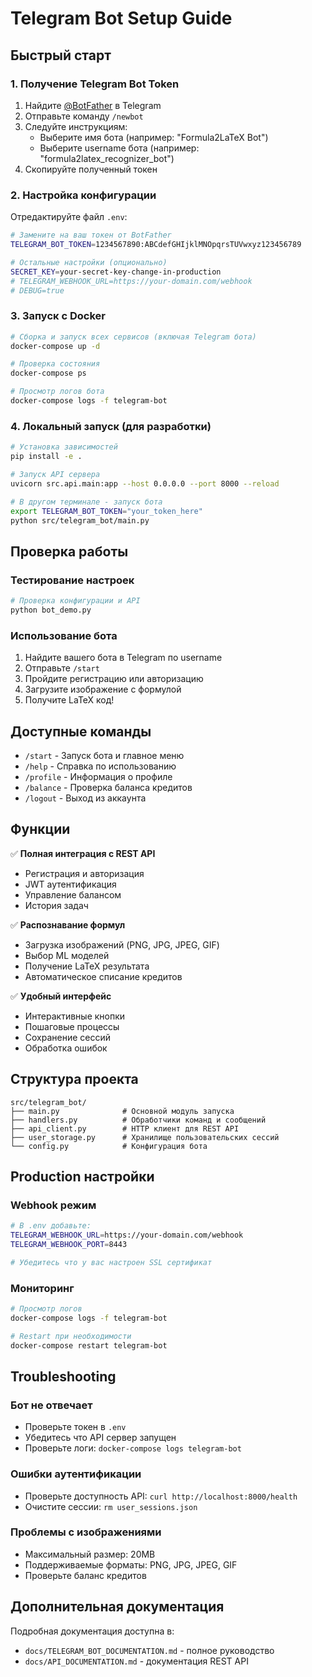 # Telegram Bot Setup Guide

## Быстрый старт

### 1. Получение Telegram Bot Token

1. Найдите [@BotFather](https://t.me/BotFather) в Telegram
2. Отправьте команду `/newbot`
3. Следуйте инструкциям:
   - Выберите имя бота (например: "Formula2LaTeX Bot")
   - Выберите username бота (например: "formula2latex_recognizer_bot")
4. Скопируйте полученный токен

### 2. Настройка конфигурации

Отредактируйте файл `.env`:
```bash
# Замените на ваш токен от BotFather
TELEGRAM_BOT_TOKEN=1234567890:ABCdefGHIjklMNOpqrsTUVwxyz123456789

# Остальные настройки (опционально)
SECRET_KEY=your-secret-key-change-in-production
# TELEGRAM_WEBHOOK_URL=https://your-domain.com/webhook
# DEBUG=true
```

### 3. Запуск с Docker

```bash
# Сборка и запуск всех сервисов (включая Telegram бота)
docker-compose up -d

# Проверка состояния
docker-compose ps

# Просмотр логов бота
docker-compose logs -f telegram-bot
```

### 4. Локальный запуск (для разработки)

```bash
# Установка зависимостей
pip install -e .

# Запуск API сервера
uvicorn src.api.main:app --host 0.0.0.0 --port 8000 --reload

# В другом терминале - запуск бота
export TELEGRAM_BOT_TOKEN="your_token_here"
python src/telegram_bot/main.py
```

## Проверка работы

### Тестирование настроек
```bash
# Проверка конфигурации и API
python bot_demo.py
```

### Использование бота
1. Найдите вашего бота в Telegram по username
2. Отправьте `/start`
3. Пройдите регистрацию или авторизацию
4. Загрузите изображение с формулой
5. Получите LaTeX код!

## Доступные команды

- `/start` - Запуск бота и главное меню
- `/help` - Справка по использованию
- `/profile` - Информация о профиле
- `/balance` - Проверка баланса кредитов
- `/logout` - Выход из аккаунта

## Функции

✅ **Полная интеграция с REST API**
- Регистрация и авторизация
- JWT аутентификация
- Управление балансом
- История задач

✅ **Распознавание формул**
- Загрузка изображений (PNG, JPG, JPEG, GIF)
- Выбор ML моделей
- Получение LaTeX результата
- Автоматическое списание кредитов

✅ **Удобный интерфейс**
- Интерактивные кнопки
- Пошаговые процессы
- Сохранение сессий
- Обработка ошибок

## Структура проекта

```
src/telegram_bot/
├── main.py              # Основной модуль запуска
├── handlers.py          # Обработчики команд и сообщений
├── api_client.py        # HTTP клиент для REST API
├── user_storage.py      # Хранилище пользовательских сессий
└── config.py            # Конфигурация бота
```

## Production настройки

### Webhook режим
```bash
# В .env добавьте:
TELEGRAM_WEBHOOK_URL=https://your-domain.com/webhook
TELEGRAM_WEBHOOK_PORT=8443

# Убедитесь что у вас настроен SSL сертификат
```

### Мониторинг
```bash
# Просмотр логов
docker-compose logs -f telegram-bot

# Restart при необходимости
docker-compose restart telegram-bot
```

## Troubleshooting

### Бот не отвечает
- Проверьте токен в `.env`
- Убедитесь что API сервер запущен
- Проверьте логи: `docker-compose logs telegram-bot`

### Ошибки аутентификации
- Проверьте доступность API: `curl http://localhost:8000/health`
- Очистите сессии: `rm user_sessions.json`

### Проблемы с изображениями
- Максимальный размер: 20MB
- Поддерживаемые форматы: PNG, JPG, JPEG, GIF
- Проверьте баланс кредитов

## Дополнительная документация

Подробная документация доступна в:
- `docs/TELEGRAM_BOT_DOCUMENTATION.md` - полное руководство
- `docs/API_DOCUMENTATION.md` - документация REST API